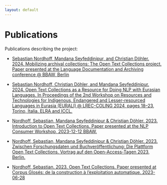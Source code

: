 ```yaml
---
layout: default
---
```


# Publications

Publications describing the project:

- [Sebastian Nordhoff, Mandana Seyfeddinipur, and Christian Döhler. 2024. Mobilizing archival collections: The Open Text Collections project. Paper presented at the Language Documentation and Archiving conference @ BBAW, Berlin](https://youtu.be/0rRsD-KoAuM?si=uWGGmGcBnadM5BhE)

- [Sebastian Nordhoff, Christian Döhler, and Mandana Seyfeddinipur. 2024. Open Text Collections as a Resource for Doing NLP with Eurasian Languages. In Proceedings of the 2nd Workshop on Resources and Technologies for Indigenous, Endangered and Lesser-resourced Languages in Eurasia (EURALI) @ LREC-COLING 2024, pages 18–23, Torino, Italia. ELRA and ICCL.](/publications/2024.eurali-1.3.pdf)

- [Nordhoff, Sebastian, Mandana Seyfeddinipur & Christian Döhler. 2023. Introduction to Open Text Collections. Paper presented at the NLP Consumer Workshop, 2023-12-12 BBAW.](/publications/20231212NordhoffEtAlConsumerWorkshop.pdf)

- [Nordhoff, Sebastian, Mandana Seyfeddinipur & Christian Döhler. 2023. Zwischen Forschungsdaten und Buchveröffentlichung: Die Plattform Open Text Collections. Vortrag auf den Open-Access-Tagen 2023, Berlin.](/publications/2023OATage_NordhoffEtAl.pdf)

- [Nordhoff, Sebastian. 2023.  Open Text Collections. Paper presented at Corpus Glosés: de la construction à l’exploitation automatique. 2023-06-28](/publications/Nordhoff2023Paris.pdf)
